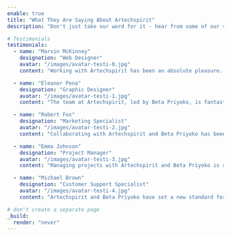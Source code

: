 ```yaml
---
enable: true
title: "What They Are Saying About Artechspirit"
description: "Don't just take our word for it - hear from some of our satisfied users!  Check out some of our testimonials below to see what others are saying about Artechspirit."

# Testimonials
testimonials:
  - name: "Marvin McKinney"
    designation: "Web Designer"
    avatar: "/images/avatar-testi-0.jpg"
    content: "Working with Artechspirit has been an absolute pleasure. Their innovative approach and attention to detail make my job as a web designer so much easier. I always look forward to our collaborations, knowing that the final product will exceed expectations."

  - name: "Eleanor Pena"
    designation: "Graphic Designer"
    avatar: "/images/avatar-testi-1.jpg"
    content: "The team at Artechspirit, led by Beta Priyoko, is fantastic! Their creative vision aligns perfectly with mine, making every project a smooth and enjoyable experience. It's not just about the work; it's about the joy of creating something beautiful together."

  - name: "Robert Fox"
    designation: "Marketing Specialist"
    avatar: "/images/avatar-testi-2.jpg"
    content: "Collaborating with Artechspirit and Beta Priyoko has been a game-changer for our marketing strategies. Their insights and innovative solutions always bring fresh perspectives, making our campaigns more effective and engaging. I couldn't ask for a better partner!"

  - name: "Emma Johnson"
    designation: "Project Manager"
    avatar: "/images/avatar-testi-3.jpg"
    content: "Managing projects with Artechspirit and Beta Priyoko is a breeze. Their commitment to excellence and proactive communication make every project run smoothly. It's always a joy to see how they transform ideas into reality, creating value and success."

  - name: "Michael Brown"
    designation: "Customer Support Specialist"
    avatar: "/images/avatar-testi-4.jpg"
    content: "Artechspirit and Beta Priyoko have set a new standard for client relationships. Their responsiveness and dedication to customer satisfaction are truly impressive. I feel empowered and supported, knowing I'm part of such a dynamic and caring team."

# don't create a separate page
_build:
  render: "never"
---
```

